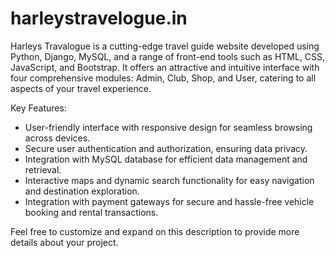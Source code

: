 # harleystravelogue.in

Harleys Travalogue is a cutting-edge travel guide website developed using Python, Django, MySQL, and a range of front-end tools such as HTML, CSS, JavaScript, and Bootstrap. It offers an attractive and intuitive interface with four comprehensive modules: Admin, Club, Shop, and User, catering to all aspects of your travel experience.

Key Features:

* User-friendly interface with responsive design for seamless browsing across devices.
* Secure user authentication and authorization, ensuring data privacy.
* Integration with MySQL database for efficient data management and retrieval.
* Interactive maps and dynamic search functionality for easy navigation and destination exploration.
* Integration with payment gateways for secure and hassle-free vehicle booking and rental transactions.

Feel free to customize and expand on this description to provide more details about your project.




